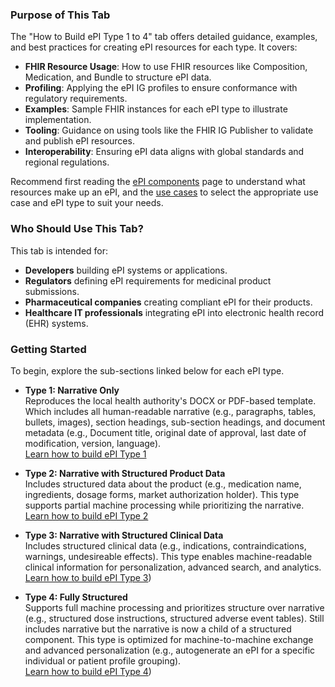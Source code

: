 ### Purpose of This Tab

The "How to Build ePI Type 1 to 4" tab offers detailed guidance, examples, and best practices for creating ePI resources for each type. It covers:

- **FHIR Resource Usage**: How to use FHIR resources like Composition, Medication, and Bundle to structure ePI data.
- **Profiling**: Applying the ePI IG profiles to ensure conformance with regulatory requirements.
- **Examples**: Sample FHIR instances for each ePI type to illustrate implementation.
- **Tooling**: Guidance on using tools like the FHIR IG Publisher to validate and publish ePI resources.
- **Interoperability**: Ensuring ePI data aligns with global standards and regional regulations.

Recommend first reading the [ePI components]([epi-components.md](https://build.fhir.org/ig/HL7/emedicinal-product-info/epi-components.html)) page to understand what resources make up an ePI, and the [use cases]([use-cases.md](https://build.fhir.org/ig/HL7/emedicinal-product-info/usecases.html)) to select the appropriate use case and ePI type to suit  your needs.

### Who Should Use This Tab?

This tab is intended for:
- **Developers** building ePI systems or applications.
- **Regulators** defining ePI requirements for medicinal product submissions.
- **Pharmaceutical companies** creating compliant ePI for their products.
- **Healthcare IT professionals** integrating ePI into electronic health record (EHR) systems.

### Getting Started

To begin, explore the sub-sections linked below for each ePI type. 

- **Type 1: Narrative Only**  
  Reproduces the local health authority's DOCX or PDF-based template. Which includes all human-readable narrative (e.g., paragraphs, tables, bullets, images), section headings, sub-section headings, and document metadata (e.g., Document title, original date of approval, last date of modification, version, language).  
  [Learn how to build ePI Type 1](https://build.fhir.org/ig/HL7/emedicinal-product-info/build-epi1.html)

- **Type 2: Narrative with Structured Product Data**  
  Includes structured data about the product (e.g., medication name, ingredients, dosage forms, market authorization holder). This type supports partial machine processing while prioritizing the narrative.  
  [Learn how to build ePI Type 2](https://build.fhir.org/ig/HL7/emedicinal-product-info/build-epi2.html)

- **Type 3: Narrative with Structured Clinical Data**  
  Includes structured clinical data (e.g., indications, contraindications, warnings, undesireable  effects). This type enables machine-readable clinical information for personalization, advanced search, and analytics.  
  [Learn how to build ePI Type 3](https://build.fhir.org/ig/HL7/emedicinal-product-info/build-epi3.html))

- **Type 4: Fully Structured**  
  Supports full machine processing and prioritizes structure over narrative (e.g., structured dose instructions, structured adverse event tables). Still includes narrative but the narrative is now a child of a structured component. This type is optimized for machine-to-machine exchange and advanced personalization (e.g., autogenerate an ePI for a specific individual or patient profile grouping).  
  [Learn how to build ePI Type 4](https://build.fhir.org/ig/HL7/emedicinal-product-info/build-epi4.html))

